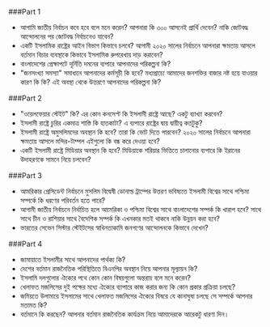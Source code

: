 ###Part 1
* আগামি জাতীয় নির্বাচন কবে হবে বলে মনে করেন? আপনারা কি ৩০০ আসনেই প্রার্থি দেবেন? নাকি জোটবদ্ধ আন্দোলনের পর জোটবদ্ধ নির্বাচনেও যাবেন?
* একটি ইসলামিক রাষ্ট্রের আইন বিভাগ কিভাবে চলবে? আগামী ২০২০ সালের নির্বাচনে আপনারা ক্ষমতায় আসলে বর্তমান বিচার ব্যবস্থাকে কিভাবে ইসলামিক রুপরেখায় দাড় করাবেন?
* বাংলাদেশের প্রেক্ষাপটে দূর্নিতি দমনের ব্যপারে আপনাদের পরিকল্পনা কি?
* "জনসংখ্যা সমস্যা" সমাধানে আপনাদের কর্মসূচী কি হবে? মধ্যপ্রাচ্যে আমাদের জনশক্তির বাজার নষ্ট হয়ে যাওয়ার কারণ কি কি? এই অবস্থা থেকে উত্তরণে আপনাদের পরিকল্পনা কি?

###Part 2 
* "ওয়েলফেয়ার স্টেইট" কি? এর কোন কনসেপ্ট কি ইসলামী রাষ্ট্রে আছে? একটু ব্যাখ্যা করবেন? 
* ইসলামী রাষ্ট্রে চুরির একমাত্র শাস্তি কি হাতকাটা? এ ব্যপারে রাষ্ট্রের দ্বায় দ্বায়ীত্ব কতটুকু? 
* ইসলামী রাষ্ট্রে অমুসলিমদের অবস্থান কি হবে? তারা কি ভোট দিতে পারবেন? ২০২০ সালের নির্বাচনে আপনারা ক্ষমতায় আসলে মন্দির-টাম্পল এইগুলো কি বন্ধ করে দেওয়া হবে?
* একটি ইসলামী রাষ্ট্রে মিডিয়ার অবস্থান কি হবে? মিডিয়াকে শরিয়ার ভিত্তিতে চালানোর ব্যপারে কি ইরানের উদাহরণকে সামনে নিয়ে চলবেন?

###Part 3 
* আমরিকার প্রেসিডেন্ট নির্বাচনে মুসলিম বিদ্বেষী ডোনাল্ড ট্রাম্পের উত্তরণ ভবিষ্যতে ইসলামী বিশ্বের সাথে পশ্চিমা সম্পর্কে কি ধরণের  পরিবর্তন হতে পারে? 
* আগামী জাতীয় নির্বাচনে নির্বাচিত হলে আমেরিকা ও পশ্চিমা বিশ্বের সাথে বাংলাদেশের সম্পর্ক কি খারাপ হবে? সাথে সাথে চীন ও রাশিয়ার সাথে বৈদেশিক সম্পর্ক কি এখনকার মতই থাকবে নাকি উন্নয়ন করা হবে?
* ভারতের সেভেন সিস্টার স্টেইটসের স্বাধিনতাকামি জনগণের আন্দোলনকে কিভাবে দেখেন?

###Part 4 
* জামায়াতে ইসলামীর সাথে আপনাদের পার্থক্য কি? 
* দেশের বর্তমান রাজনৈতিক পরিস্থিতিতে বিএনপির অবস্থান নিয়ে আপনার মূল্যায়ন কি? 
* ইসলামি দলগুলোর ঐক্যের পথে কোন কোন বিষয়গুলো অন্তরায় বলে মনে করেন?
* খেলাফত  মজলিসের দুই পক্ষের মধ্যে ঐক্যের ব্যাপারে কাজ করার জন্য কি কোন প্রকার প্রক্রিয়া চলছে?
* জমিয়তে উলামায়ে ইসলামের সাথে খেলাফত মজলিসের ঐক্যের বিষয়ে যে কানাঘুষা চলছে সে সম্পর্কে আপনার মতামত কি?
* বর্তমানে কি করছেন? আপনার বর্তমান রাজনৈতিক কার্যক্রম নিয়ে আমাদেরকে আরেকটু ধারণা দিন।
